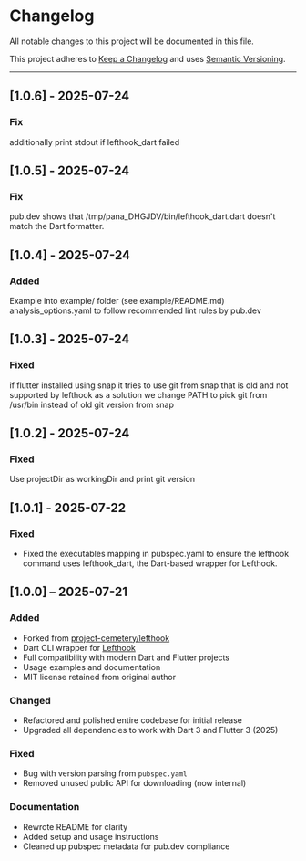 # Changelog

All notable changes to this project will be documented in this file.

This project adheres to [Keep a Changelog](https://keepachangelog.com/en/1.0.0/)
and uses [Semantic Versioning](https://semver.org/).

---
## [1.0.6] - 2025-07-24

### Fix
additionally print stdout if lefthook_dart failed

## [1.0.5] - 2025-07-24

### Fix
pub.dev shows that /tmp/pana_DHGJDV/bin/lefthook_dart.dart doesn't match the Dart formatter.

## [1.0.4] - 2025-07-24

### Added
Example into example/ folder (see example/README.md)
analysis_options.yaml to follow recommended lint rules by pub.dev

## [1.0.3] - 2025-07-24

### Fixed
if flutter installed using snap it tries to use git from snap that is old and not supported by lefthook
as a solution we change PATH to pick git from /usr/bin instead of old git version from snap

## [1.0.2] - 2025-07-24

### Fixed
Use projectDir as workingDir and print git version

## [1.0.1] - 2025-07-22

### Fixed
- Fixed the executables mapping in pubspec.yaml to ensure the lefthook command uses lefthook_dart, the Dart-based wrapper for Lefthook.

## [1.0.0] – 2025-07-21

### Added
- Forked from [project-cemetery/lefthook](https://github.com/project-cemetery/lefthook)
- Dart CLI wrapper for [Lefthook](https://github.com/evilmartians/lefthook)
- Full compatibility with modern Dart and Flutter projects
- Usage examples and documentation
- MIT license retained from original author

### Changed
- Refactored and polished entire codebase for initial release
- Upgraded all dependencies to work with Dart 3 and Flutter 3 (2025)

### Fixed
- Bug with version parsing from `pubspec.yaml`
- Removed unused public API for downloading (now internal)

### Documentation
- Rewrote README for clarity
- Added setup and usage instructions
- Cleaned up pubspec metadata for pub.dev compliance
